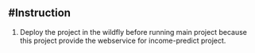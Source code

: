 #Instruction
-------------------------------------
1) Deploy the project in the wildfly before running main project because this project provide the webservice for income-predict project.